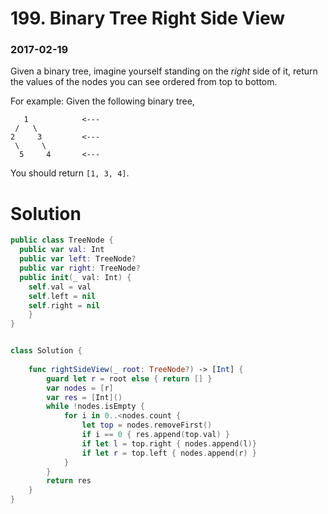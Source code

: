 # 199. Binary Tree Right Side View

### 2017-02-19

Given a binary tree, imagine yourself standing on the *right* side of it, return the values of the nodes you can see ordered from top to bottom.

For example:
Given the following binary tree,

```
   1            <---
 /   \
2     3         <---
 \     \
  5     4       <---

```

You should return `[1, 3, 4]`.



# Solution



```swift
public class TreeNode {
  public var val: Int
  public var left: TreeNode?
  public var right: TreeNode?
  public init(_ val: Int) {
    self.val = val
    self.left = nil
    self.right = nil
    }
}


class Solution {
    
    func rightSideView(_ root: TreeNode?) -> [Int] {
        guard let r = root else { return [] }
        var nodes = [r]
        var res = [Int]()
        while !nodes.isEmpty {
            for i in 0..<nodes.count {
                let top = nodes.removeFirst()
                if i == 0 { res.append(top.val) }
                if let l = top.right { nodes.append(l)}
                if let r = top.left { nodes.append(r) }
            }
        }
        return res
    }
}

```

